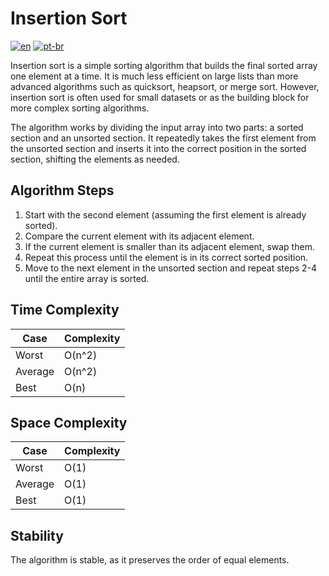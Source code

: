 # Insertion Sort

[![en](https://img.shields.io/badge/lang-en-red.svg)](./README.md)
[![pt-br](https://img.shields.io/badge/lang-pt--br-green.svg)](./README.pt-br.md)

Insertion sort is a simple sorting algorithm that builds the final sorted array one element at a time. It is much less efficient on large lists than more advanced algorithms such as quicksort, heapsort, or merge sort. However, insertion sort is often used for small datasets or as the building block for more complex sorting algorithms.

The algorithm works by dividing the input array into two parts: a sorted section and an unsorted section. It repeatedly takes the first element from the unsorted section and inserts it into the correct position in the sorted section, shifting the elements as needed.

## Algorithm Steps

1. Start with the second element (assuming the first element is already sorted).
2. Compare the current element with its adjacent element.
3. If the current element is smaller than its adjacent element, swap them.
4. Repeat this process until the element is in its correct sorted position.
5. Move to the next element in the unsorted section and repeat steps 2-4 until the entire array is sorted.

## Time Complexity

| Case    | Complexity |
| ------- | ---------- |
| Worst   | O(n^2)     |
| Average | O(n^2)     |
| Best    | O(n)       |

## Space Complexity

| Case    | Complexity |
| ------- | ---------- |
| Worst   | O(1)       |
| Average | O(1)       |
| Best    | O(1)       |

## Stability

The algorithm is stable, as it preserves the order of equal elements.
